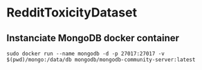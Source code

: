 # RedditToxicityDataset

## Instanciate MongoDB docker container

`sudo docker run --name mongodb -d -p 27017:27017 -v $(pwd)/mongo:/data/db mongodb/mongodb-community-server:latest`